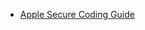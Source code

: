 * [Apple Secure Coding Guide](https://developer.apple.com/library/mac/documentation/Security/Conceptual/SecureCodingGuide/SecureCodingGuide.pdf)

